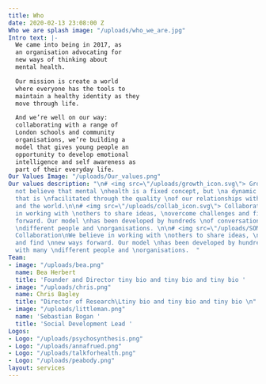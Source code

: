 ```yaml
---
title: Who
date: 2020-02-13 23:08:00 Z
Who we are splash image: "/uploads/who_we_are.jpg"
Intro text: |-
  We came into being in 2017, as
  an organisation advocating for
  new ways of thinking about
  mental health.

  Our mission is create a world
  where everyone has the tools to
  maintain a healthy identity as they
  move through life.

  And we’re well on our way:
  collaborating with a range of
  London schools and community
  organisations, we’re building a
  model that gives young people an
  opportunity to develop emotional
  intelligence and self awareness as
  part of their everyday life.
Our Values Image: "/uploads/Our_values.png"
Our values description: "\n# <img src=\"/uploads/growth_icon.svg\"> Growth\nWe do
  not believe that mental \nhealth is a fixed concept, but \na dynamic experience,
  that is \nfacilitated through the quality \nof our relationships with \nourselves
  and the world.\n\n# <img src=\"/uploads/collab_icon.svg\"> Collaboration\nWe believe
  in working with \nothers to share ideas, \novercome challenges and find \nnew ways
  forward. Our model \nhas been developed by hundreds \nof conversations with many
  \ndifferent people and \norganisations. \n\n# <img src=\"/uploads/SOM_icon.svg\">
  Collaboration\nWe believe in working with \nothers to share ideas, \novercome challenges
  and find \nnew ways forward. Our model \nhas been developed by hundreds \nof conversations
  with many \ndifferent people and \norganisations.  "
Team:
- image: "/uploads/bea.png"
  name: Bea Herbert
  title: 'Founder and Director tiny bio and tiny bio and tiny bio '
- image: "/uploads/chris.png"
  name: Chris Bagley
  title: "Director of Research\Ltiny bio and tiny bio and tiny bio \n"
- image: "/uploads/littleman.png"
  name: 'Sebastian Bogan '
  title: 'Social Development Lead '
Logos:
- Logo: "/uploads/psychosynthesis.png"
- Logo: "/uploads/annafrued.png"
- Logo: "/uploads/talkforhealth.png"
- Logo: "/uploads/peabody.png"
layout: services
---
```


